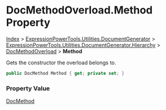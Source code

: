 ﻿# DocMethodOverload.Method Property

[Index](../index.md) > [ExpressionPowerTools.Utilities.DocumentGenerator](ExpressionPowerTools.Utilities.DocumentGenerator.a.md) > [ExpressionPowerTools.Utilities.DocumentGenerator.Hierarchy](ExpressionPowerTools.Utilities.DocumentGenerator.Hierarchy.n.md) > [DocMethodOverload](ExpressionPowerTools.Utilities.DocumentGenerator.Hierarchy.DocMethodOverload.cs.md) > **Method**

Gets the constructor the overload belongs to.

```csharp
public DocMethod Method { get; private set; }
```

### Property Value

 [DocMethod](ExpressionPowerTools.Utilities.DocumentGenerator.Hierarchy.DocMethod.cs.md) 

